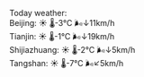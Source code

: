 Today weather:  
Beijing: ☀️   🌡️-3°C 🌬️↓11km/h  
Tianjin: ☀️   🌡️-1°C 🌬️↓19km/h  
Shijiazhuang: ☀️   🌡️-2°C 🌬️↓5km/h  
Tangshan: ☀️   🌡️-7°C 🌬️↙5km/h  
